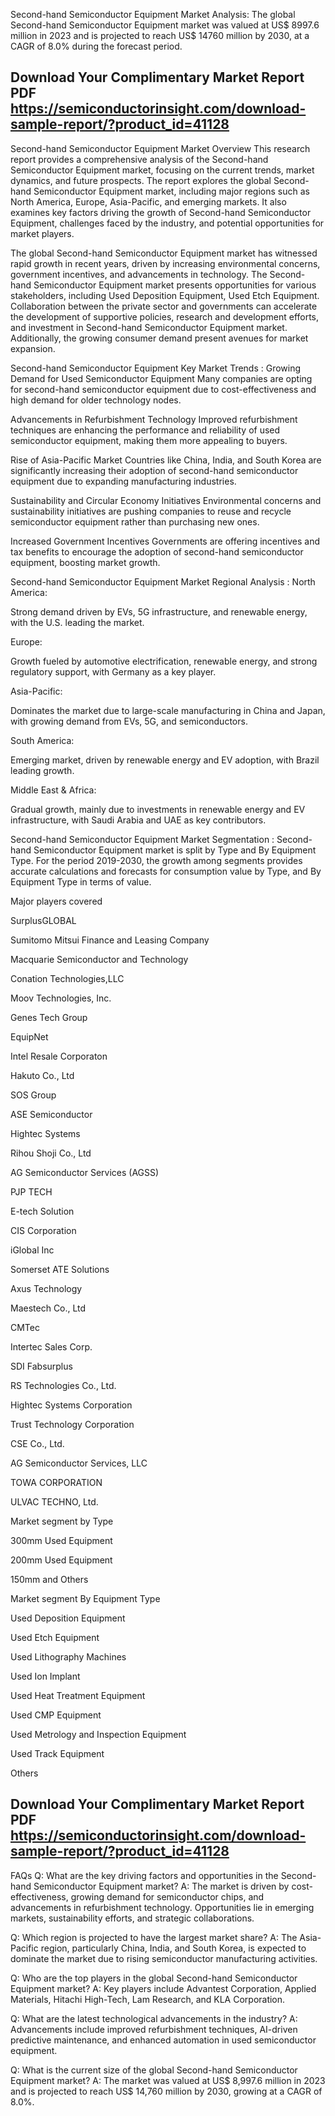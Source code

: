 Second-hand Semiconductor Equipment Market Analysis:
The global Second-hand Semiconductor Equipment market was valued at US$ 8997.6 million in 2023 and is projected to reach US$ 14760 million by 2030, at a CAGR of 8.0% during the forecast period.

## Download Your Complimentary Market  Report PDF https://semiconductorinsight.com/download-sample-report/?product_id=41128 

Second-hand Semiconductor Equipment Market Overview
This research report provides a comprehensive analysis of the Second-hand Semiconductor Equipment market, focusing on the current trends, market dynamics, and future prospects. The report explores the global Second-hand Semiconductor Equipment market, including major regions such as North America, Europe, Asia-Pacific, and emerging markets. It also examines key factors driving the growth of Second-hand Semiconductor Equipment, challenges faced by the industry, and potential opportunities for market players.

The global Second-hand Semiconductor Equipment market has witnessed rapid growth in recent years, driven by increasing environmental concerns, government incentives, and advancements in technology. The Second-hand Semiconductor Equipment market presents opportunities for various stakeholders, including Used Deposition Equipment, Used Etch Equipment. Collaboration between the private sector and governments can accelerate the development of supportive policies, research and development efforts, and investment in Second-hand Semiconductor Equipment market. Additionally, the growing consumer demand present avenues for market expansion.

Second-hand Semiconductor Equipment Key Market Trends  :
Growing Demand for Used Semiconductor Equipment
Many companies are opting for second-hand semiconductor equipment due to cost-effectiveness and high demand for older technology nodes.

Advancements in Refurbishment Technology
Improved refurbishment techniques are enhancing the performance and reliability of used semiconductor equipment, making them more appealing to buyers.

Rise of Asia-Pacific Market
Countries like China, India, and South Korea are significantly increasing their adoption of second-hand semiconductor equipment due to expanding manufacturing industries.

Sustainability and Circular Economy Initiatives
Environmental concerns and sustainability initiatives are pushing companies to reuse and recycle semiconductor equipment rather than purchasing new ones.

Increased Government Incentives
Governments are offering incentives and tax benefits to encourage the adoption of second-hand semiconductor equipment, boosting market growth.

Second-hand Semiconductor Equipment Market Regional Analysis :
North America:

Strong demand driven by EVs, 5G infrastructure, and renewable energy, with the U.S. leading the market.

Europe:

Growth fueled by automotive electrification, renewable energy, and strong regulatory support, with Germany as a key player.

Asia-Pacific:

Dominates the market due to large-scale manufacturing in China and Japan, with growing demand from EVs, 5G, and semiconductors.

South America:

Emerging market, driven by renewable energy and EV adoption, with Brazil leading growth.

Middle East & Africa:

Gradual growth, mainly due to investments in renewable energy and EV infrastructure, with Saudi Arabia and UAE as key contributors.

Second-hand Semiconductor Equipment Market Segmentation :
Second-hand Semiconductor Equipment market is split by Type and By Equipment Type. For the period 2019-2030, the growth among segments provides accurate calculations and forecasts for consumption value by Type, and By Equipment Type in terms of value.

Major players covered

SurplusGLOBAL

Sumitomo Mitsui Finance and Leasing Company

Macquarie Semiconductor and Technology

Conation Technologies,LLC

Moov Technologies, Inc.

Genes Tech Group

EquipNet

Intel Resale Corporaton

Hakuto Co., Ltd

SOS Group

ASE Semiconductor

Hightec Systems

Rihou Shoji Co., Ltd

AG Semiconductor Services (AGSS)

PJP TECH

E-tech Solution

CIS Corporation

iGlobal Inc

Somerset ATE Solutions

Axus Technology

Maestech Co., Ltd

CMTec

Intertec Sales Corp.

SDI Fabsurplus

RS Technologies Co., Ltd.

Hightec Systems Corporation

Trust Technology Corporation

CSE Co., Ltd.

AG Semiconductor Services, LLC

TOWA CORPORATION

ULVAC TECHNO, Ltd.

Market segment by Type

300mm Used Equipment

200mm Used Equipment

150mm and Others

Market segment By Equipment Type

Used Deposition Equipment

Used Etch Equipment

Used Lithography Machines

Used Ion Implant

Used Heat Treatment Equipment

Used CMP Equipment

Used Metrology and Inspection Equipment

Used Track Equipment

Others


## Download Your Complimentary Market  Report PDF https://semiconductorinsight.com/download-sample-report/?product_id=41128 


FAQs
Q: What are the key driving factors and opportunities in the Second-hand Semiconductor Equipment market?
A: The market is driven by cost-effectiveness, growing demand for semiconductor chips, and advancements in refurbishment technology. Opportunities lie in emerging markets, sustainability efforts, and strategic collaborations.


Q: Which region is projected to have the largest market share?
A: The Asia-Pacific region, particularly China, India, and South Korea, is expected to dominate the market due to rising semiconductor manufacturing activities.


Q: Who are the top players in the global Second-hand Semiconductor Equipment market?
A: Key players include Advantest Corporation, Applied Materials, Hitachi High-Tech, Lam Research, and KLA Corporation.


Q: What are the latest technological advancements in the industry?
A: Advancements include improved refurbishment techniques, AI-driven predictive maintenance, and enhanced automation in used semiconductor equipment.


Q: What is the current size of the global Second-hand Semiconductor Equipment market?
A: The market was valued at US$ 8,997.6 million in 2023 and is projected to reach US$ 14,760 million by 2030, growing at a CAGR of 8.0%.

